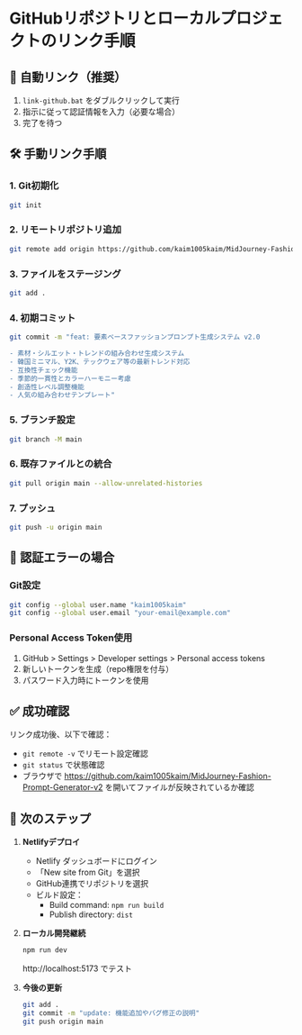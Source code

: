 # GitHubリポジトリとローカルプロジェクトのリンク手順

## 🔗 自動リンク（推奨）

1. `link-github.bat` をダブルクリックして実行
2. 指示に従って認証情報を入力（必要な場合）
3. 完了を待つ

## 🛠 手動リンク手順

### 1. Git初期化
```bash
git init
```

### 2. リモートリポジトリ追加
```bash
git remote add origin https://github.com/kaim1005kaim/MidJourney-Fashion-Prompt-Generator-v2.git
```

### 3. ファイルをステージング
```bash
git add .
```

### 4. 初期コミット
```bash
git commit -m "feat: 要素ベースファッションプロンプト生成システム v2.0

- 素材・シルエット・トレンドの組み合わせ生成システム
- 韓国ミニマル、Y2K、テックウェア等の最新トレンド対応  
- 互換性チェック機能
- 季節的一貫性とカラーハーモニー考慮
- 創造性レベル調整機能
- 人気の組み合わせテンプレート"
```

### 5. ブランチ設定
```bash
git branch -M main
```

### 6. 既存ファイルとの統合
```bash
git pull origin main --allow-unrelated-histories
```

### 7. プッシュ
```bash
git push -u origin main
```

## 🔐 認証エラーの場合

### Git設定
```bash
git config --global user.name "kaim1005kaim"
git config --global user.email "your-email@example.com"
```

### Personal Access Token使用
1. GitHub > Settings > Developer settings > Personal access tokens
2. 新しいトークンを生成（repo権限を付与）
3. パスワード入力時にトークンを使用

## ✅ 成功確認

リンク成功後、以下で確認：
- `git remote -v` でリモート設定確認
- `git status` で状態確認
- ブラウザで https://github.com/kaim1005kaim/MidJourney-Fashion-Prompt-Generator-v2 を開いてファイルが反映されているか確認

## 🚀 次のステップ

1. **Netlifyデプロイ**
   - Netlify ダッシュボードにログイン
   - 「New site from Git」を選択
   - GitHub連携でリポジトリを選択
   - ビルド設定：
     - Build command: `npm run build`
     - Publish directory: `dist`

2. **ローカル開発継続**
   ```bash
   npm run dev
   ```
   http://localhost:5173 でテスト

3. **今後の更新**
   ```bash
   git add .
   git commit -m "update: 機能追加やバグ修正の説明"
   git push origin main
   ```
